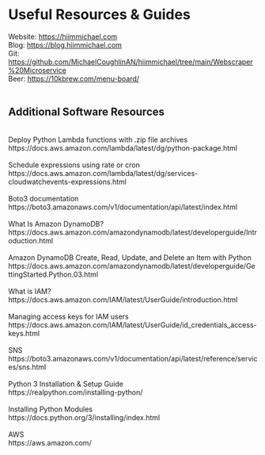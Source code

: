 # Useful Resources & Guides

Website: https://hiimmichael.com<br/>
Blog: https://blog.hiimmichael.com<br/>
Git: https://github.com/MichaelCoughlinAN/hiimmichael/tree/main/Webscraper%20Microservice<br/>
Beer: https://10kbrew.com/menu-board/<br/>
<br/>
## Additional Software Resources <br/>
<br/>
Deploy Python Lambda functions with .zip file archives<br/>
https://docs.aws.amazon.com/lambda/latest/dg/python-package.html<br/>
<br/>
Schedule expressions using rate or cron<br/>
https://docs.aws.amazon.com/lambda/latest/dg/services-cloudwatchevents-expressions.html<br/>
<br/>
Boto3 documentation<br/>
https://boto3.amazonaws.com/v1/documentation/api/latest/index.html<br/>
<br/>
What Is Amazon DynamoDB?<br/>
https://docs.aws.amazon.com/amazondynamodb/latest/developerguide/Introduction.html<br/>
<br/>
Amazon DynamoDB Create, Read, Update, and Delete an Item with Python<br/>
https://docs.aws.amazon.com/amazondynamodb/latest/developerguide/GettingStarted.Python.03.html<br/>
<br/>
What is IAM?<br/>
https://docs.aws.amazon.com/IAM/latest/UserGuide/introduction.html<br/>
<br/>
Managing access keys for IAM users<br/>
https://docs.aws.amazon.com/IAM/latest/UserGuide/id_credentials_access-keys.html<br/>
<br/>
SNS<br/>
https://boto3.amazonaws.com/v1/documentation/api/latest/reference/services/sns.html<br/>
<br/>
Python 3 Installation & Setup Guide<br/>
https://realpython.com/installing-python/<br/>
<br/>
Installing Python Modules<br/>
https://docs.python.org/3/installing/index.html<br/>
<br/>
AWS<br/>
https://aws.amazon.com/<br/>
